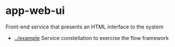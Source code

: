 
<!-- title start -->

# app-web-ui

Front-end service that presents an HTML interface to the system



 * [../example](..) Service constellation to exercise the flow framework

<!-- title end -->